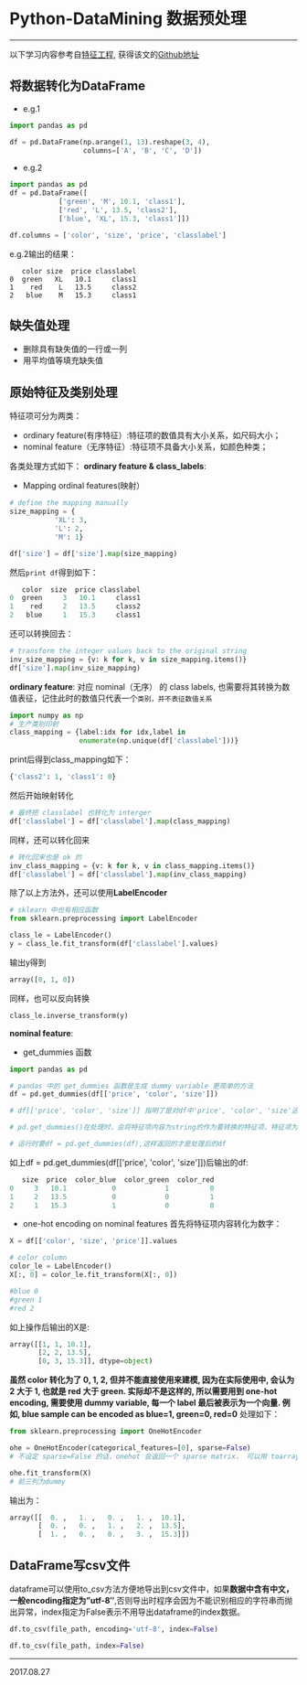 # Python-DataMining 数据预处理

------
以下学习内容参考自[特征工程](https://yongle.gitbooks.io/datamining/content/w4-feature-engineering/4w.html), 获得该文的[Github地址](https://github.com/lyltj2010/DataMining)

## 将数据转化为DataFrame
* e.g.1
```python
import pandas as pd

df = pd.DataFrame(np.arange(1, 13).reshape(3, 4), 
                  columns=['A', 'B', 'C', 'D'])
```

* e.g.2
```python
import pandas as pd
df = pd.DataFrame([
            ['green', 'M', 10.1, 'class1'], 
            ['red', 'L', 13.5, 'class2'], 
            ['blue', 'XL', 15.3, 'class1']])

df.columns = ['color', 'size', 'price', 'classlabel']
```
e.g.2输出的结果：
```
   color size  price classlabel
0  green   XL   10.1     class1
1    red    L   13.5     class2
2   blue    M   15.3     class1
```
## 缺失值处理
* 删除具有缺失值的一行或一列
* 用平均值等填充缺失值

## 原始特征及类别处理

特征项可分为两类：

* ordinary feature(有序特征）:特征项的数值具有大小关系，如尺码大小；
* nominal feature（无序特征）:特征项不具备大小关系，如颜色种类；

各类处理方式如下：
**ordinary feature & class_labels**:

* Mapping ordinal features(映射）

```python
# define the mapping manually
size_mapping = {
           'XL': 3,
           'L': 2,
           'M': 1}

df['size'] = df['size'].map(size_mapping)
```
然后`print df`得到如下：
```python
   color  size  price classlabel
0  green     3   10.1     class1
1    red     2   13.5     class2
2   blue     1   15.3     class1
```
还可以转换回去：

```python
# transform the integer values back to the original string
inv_size_mapping = {v: k for k, v in size_mapping.items()}
df['size'].map(inv_size_mapping)
```

**ordinary feature**:
对应 nominal（无序） 的 class labels, 也需要将其转换为数值表征，记住此时的数值只代表一个`类别，并不表征数值关系`
```python 
import numpy as np
# 生产类别印射
class_mapping = {label:idx for idx,label in 
                 enumerate(np.unique(df['classlabel']))}
```
print后得到class_mapping如下：
```python
{'class2': 1, 'class1': 0}
```
然后开始映射转化
```python
# 最终把 classlabel 也转化为 interger
df['classlabel'] = df['classlabel'].map(class_mapping)
```

同样，还可以转化回来
```python
# 转化回来也是 ok 的
inv_class_mapping = {v: k for k, v in class_mapping.items()}
df['classlabel'] = df['classlabel'].map(inv_class_mapping)
```

除了以上方法外，还可以使用**LabelEncoder**
```python
# sklearn 中也有相应函数
from sklearn.preprocessing import LabelEncoder

class_le = LabelEncoder()
y = class_le.fit_transform(df['classlabel'].values)
```
输出y得到
```python
array([0, 1, 0])
```
同样，也可以反向转换
```python
class_le.inverse_transform(y)
```

**nominal feature**:

* get_dummies 函数
```python
import pandas as pd

# pandas 中的 get_dummies 函数是生成 dummy variable 更简单的方法
df = pd.get_dummies(df[['price', 'color', 'size']])

# df[['price', 'color', 'size']] 指明了是对df中'price', 'color', 'size'这几列的内容进行处理；

# pd.get_dummies()在处理时，会将特征项内容为string的作为要转换的特征项，特征项为int或float的不做处理

# 运行时要df = pd.get_dummies(df),这样返回的才是处理后的df
```
如上df = pd.get_dummies(df[['price', 'color', 'size']])后输出的df:
```python
   size  price  color_blue  color_green  color_red
0     3   10.1           0            1          0
1     2   13.5           0            0          1
2     1   15.3           1            0          0
```

* one-hot encoding on nominal features
首先将特征项内容转化为数字：
```python
X = df[['color', 'size', 'price']].values

# color column
color_le = LabelEncoder()
X[:, 0] = color_le.fit_transform(X[:, 0])

#blue 0
#green 1
#red 2
```
如上操作后输出的X是:
```python
array([[1, 1, 10.1],
       [2, 2, 13.5],
       [0, 3, 15.3]], dtype=object)
```
**虽然 color 转化为了 0, 1, 2, 但并不能直接使用来建模, 因为在实际使用中, 会认为 2 大于 1, 也就是 red 大于 green. 实际却不是这样的, 所以需要用到 one-hot encoding, 需要使用 dummy variable, 每一个 label 最后被表示为一个向量. 例如, blue sample can be encoded as blue=1, green=0, red=0**
处理如下：
```python
from sklearn.preprocessing import OneHotEncoder

ohe = OneHotEncoder(categorical_features=[0], sparse=False)
# 不设定 sparse=False 的话，onehot 会返回一个 sparse matrix， 可以用 toarray() 将之变回 dense

ohe.fit_transform(X)
# 前三列为dummy
```
输出为：
```python
array([[  0. ,   1. ,   0. ,   1. ,  10.1],
       [  0. ,   0. ,   1. ,   2. ,  13.5],
       [  1. ,   0. ,   0. ,   3. ,  15.3]])
```

## DataFrame写csv文件
dataframe可以使用to_csv方法方便地导出到csv文件中，如果**数据中含有中文，一般encoding指定为”utf-8″**,否则导出时程序会因为不能识别相应的字符串而抛出异常，index指定为False表示不用导出dataframe的index数据。
```python
df.to_csv(file_path, encoding='utf-8', index=False)

df.to_csv(file_path, index=False)
```

---
2017.08.27


